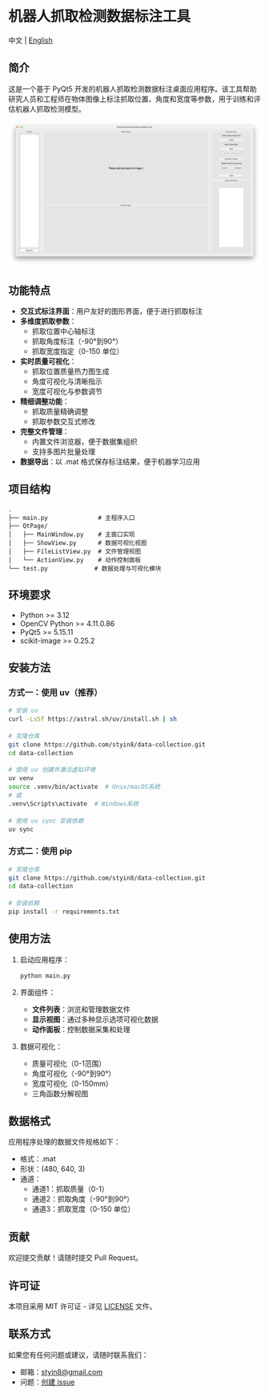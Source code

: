 # 机器人抓取检测数据标注工具

中文 | [English](./README.md)

## 简介
这是一个基于 PyQt5 开发的机器人抓取检测数据标注桌面应用程序。该工具帮助研究人员和工程师在物体图像上标注抓取位置、角度和宽度等参数，用于训练和评估机器人抓取检测模型。

<p align="center">
  <img src="assets/demo.png" alt="演示图片" width="800"/>
</p>

## 功能特点
- **交互式标注界面**：用户友好的图形界面，便于进行抓取标注
- **多维度抓取参数**：
  - 抓取位置中心轴标注
  - 抓取角度标注（-90°到90°）
  - 抓取宽度指定（0-150 单位）
- **实时质量可视化**：
  - 抓取位置质量热力图生成
  - 角度可视化与清晰指示
  - 宽度可视化与参数调节
- **精细调整功能**：
  - 抓取质量精确调整
  - 抓取参数交互式修改
- **完整文件管理**：
  - 内置文件浏览器，便于数据集组织
  - 支持多图片批量处理
- **数据导出**：以 .mat 格式保存标注结果，便于机器学习应用

## 项目结构
```
.
├── main.py              # 主程序入口
├── QtPage/             
│   ├── MainWindow.py    # 主窗口实现
│   ├── ShowView.py      # 数据可视化视图
│   ├── FileListView.py  # 文件管理视图
│   └── ActionView.py    # 动作控制面板
└── test.py             # 数据处理与可视化模块
```

## 环境要求
- Python >= 3.12
- OpenCV Python >= 4.11.0.86
- PyQt5 >= 5.15.11
- scikit-image >= 0.25.2

## 安装方法

### 方式一：使用 uv（推荐）
```bash
# 安装 uv
curl -LsSf https://astral.sh/uv/install.sh | sh

# 克隆仓库
git clone https://github.com/styin8/data-collection.git
cd data-collection

# 使用 uv 创建并激活虚拟环境
uv venv
source .venv/bin/activate  # Unix/macOS系统
# 或
.venv\Scripts\activate  # Windows系统

# 使用 uv sync 安装依赖
uv sync
```

### 方式二：使用 pip
```bash
# 克隆仓库
git clone https://github.com/styin8/data-collection.git
cd data-collection

# 安装依赖
pip install -r requirements.txt
```

## 使用方法
1. 启动应用程序：
   ```bash
   python main.py
   ```

2. 界面组件：
   - **文件列表**：浏览和管理数据文件
   - **显示视图**：通过多种显示选项可视化数据
   - **动作面板**：控制数据采集和处理

3. 数据可视化：
   - 质量可视化（0-1范围）
   - 角度可视化（-90°到90°）
   - 宽度可视化（0-150mm）
   - 三角函数分解视图

## 数据格式
应用程序处理的数据文件规格如下：
- 格式：.mat
- 形状：(480, 640, 3)
- 通道：
  - 通道1：抓取质量（0-1）
  - 通道2：抓取角度（-90°到90°）
  - 通道3：抓取宽度（0-150 单位）

## 贡献
欢迎提交贡献！请随时提交 Pull Request。

## 许可证
本项目采用 MIT 许可证 - 详见 [LICENSE](LICENSE) 文件。

## 联系方式
如果您有任何问题或建议，请随时联系我们：
- 邮箱：styin8@gmail.com
- 问题：[创建 issue](https://github.com/styin8/data-collection/issues) 